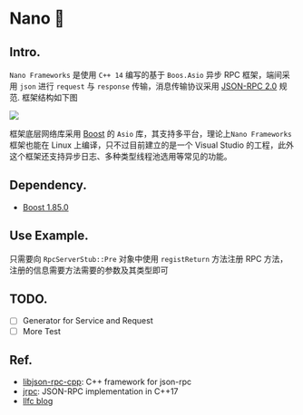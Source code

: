 # Nano 🌠

## Intro.

`Nano Frameworks` 是使用 `C++ 14` 编写的基于 `Boos.Asio` 异步 RPC 框架，端间采用 `json` 进行 `request` 与 `response` 传输，消息传输协议采用 [JSON-RPC 2.0](https://www.jsonrpc.org/specification) 规范. 框架结构如下图

![](https://observer-storage.oss-cn-chengdu.aliyuncs.com/github/Nano/nano-rpcdesign.png)

框架底层网络库采用 [Boost](https://www.boost.org/users/history/version_1_85_0.html) 的 `Asio` 库，其支持多平台，理论上`Nano Frameworks` 框架也能在 Linux 上编译，只不过目前建立的是一个 Visual Studio 的工程，此外这个框架还支持异步日志、多种类型线程池选用等常见的功能。

## Dependency.

- [Boost 1.85.0](https://www.boost.org/users/history/version_1_85_0.html)

## Use Example.

只需要向 `RpcServerStub::Pre` 对象中使用 `registReturn` 方法注册 RPC 方法，注册的信息需要方法需要的参数及其类型即可



## TODO.

- [ ] Generator for Service and Request
- [ ] More Test

## Ref.

- [libjson-rpc-cpp](https://github.com/cinemast/libjson-rpc-cpp): C++ framework for json-rpc
- [jrpc](https://github.com/guangqianpeng/jrpc): JSON-RPC implementation in C++17
- [llfc blog](https://www.llfc.club/category?catid=225RaiVNI8pFDD5L4m807g7ZwmF) 
